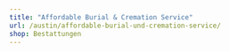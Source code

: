 ```yaml
---
title: "Affordable Burial & Cremation Service"
url: /austin/affordable-burial-und-cremation-service/
shop: Bestattungen
---
```

